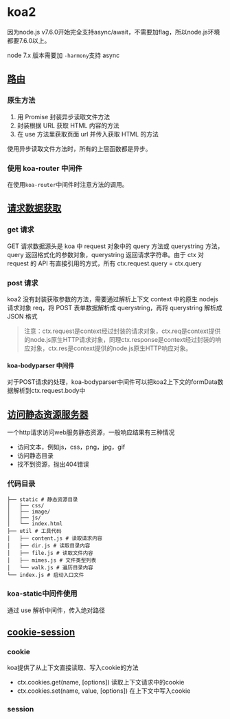 # koa2

因为node.js v7.6.0开始完全支持async/await，不需要加flag，所以node.js环境都要7.6.0以上。

node 7.x 版本需要加 `-harmony`支持 async

## [路由](./demo/router)

### 原生方法

1. 用 Promise 封装异步读取文件方法
2. 封装根据 URL 获取 HTML 内容的方法
3. 在 use 方法里获取页面 url 并传入获取 HTML 的方法

使用异步读取文件方法时，所有的上层函数都是异步。

### 使用 koa-router 中间件

在使用`koa-router`中间件时注意方法的调用。

## [请求数据获取](./demo/request)

### get 请求

GET 请求数据源头是 koa 中 request 对象中的 query 方法或 querystring 方法，query 返回格式化的参数对象，querystring 返回请求字符串。由于 ctx 对 request 的 API 有直接引用的方式，所有 ctx.request.query = ctx.query

### post 请求

koa2 没有封装获取参数的方法，需要通过解析上下文 context 中的原生 nodejs 请求对象 req，将 POST 表单数据解析成 querystring，再将 querystring 解析成 JSON 格式

> 注意：ctx.request是context经过封装的请求对象，ctx.req是context提供的node.js原生HTTP请求对象，同理ctx.response是context经过封装的响应对象，ctx.res是context提供的node.js原生HTTP响应对象。

#### koa-bodyparser 中间件

对于POST请求的处理，koa-bodyparser中间件可以把koa2上下文的formData数据解析到ctx.request.body中

## [访问静态资源服务器](./demo/static-server)

一个http请求访问web服务静态资源，一般响应结果有三种情况

* 访问文本，例如js，css，png，jpg，gif
* 访问静态目录
* 找不到资源，抛出404错误

### 代码目录

```text
├── static # 静态资源目录
│   ├── css/
│   ├── image/
│   ├── js/
│   └── index.html
├── util # 工具代码
│   ├── content.js # 读取请求内容
│   ├── dir.js # 读取目录内容
│   ├── file.js # 读取文件内容
│   ├── mimes.js # 文件类型列表
│   └── walk.js # 遍历目录内容
└── index.js # 启动入口文件
```

### koa-static中间件使用

通过 use 解析中间件，传入绝对路径

## [cookie-session](./demo/cookie-session)

### cookie

koa提供了从上下文直接读取、写入cookie的方法

* ctx.cookies.get(name, [options]) 读取上下文请求中的cookie
* ctx.cookies.set(name, value, [options]) 在上下文中写入cookie

### session
